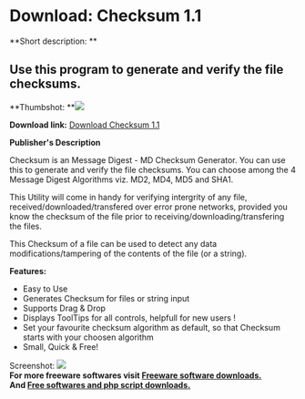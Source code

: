 # Download: Checksum 1.1

**Short description: **

## Use this program to generate and verify the file checksums.

  
**Thumbshot: **![](http://www.freewarefiles.com/screenshot/checksum11_md.gif)   
  
**Download link:** [Download Checksum 1.1](http://freesoftwares.boysofts.com/Checksum_program_18624.html)  
  

**Publisher's Description**  
  

Checksum is an Message Digest - MD Checksum Generator. You can use this to
generate and verify the file checksums. You can choose among the 4 Message
Digest Algorithms viz. MD2, MD4, MD5 and SHA1.

This Utility will come in handy for verifying intergrity of any file,
received/downloaded/transfered over error prone networks, provided you know
the checksum of the file prior to receiving/downloading/transfering the files.

This Checksum of a file can be used to detect any data modifications/tampering
of the contents of the file (or a string).

**Features:**

  * Easy to Use 
  * Generates Checksum for files or string input 
  * Supports Drag & Drop 
  * Displays ToolTips for all controls, helpfull for new users ! 
  * Set your favourite checksum algorithm as default, so that Checksum starts with your choosen algorithm 
  * Small, Quick & Free! 

  
  
Screenshot: ![](http://www.freewarefiles.com/screenshot/checksum11.gif)  
**For more freeware softwares visit [Freeware software downloads.](http://freesoftwares.boysofts.com/)**   
**And [Free softwares and php script downloads.](http://www.boysofts.com/)**

